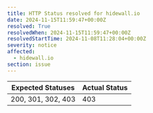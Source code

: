 ```yaml
---
title: HTTP Status resolved for hidewall.io
date: 2024-11-15T11:59:47+00:00Z
resolved: True
resolvedWhen: 2024-11-15T11:59:47+00:00Z
resolvedStartTime: 2024-11-08T11:28:04+00:00Z
severity: notice
affected:
  - hidewall.io
section: issue
---
```


| Expected Statuses | Actual Status  |
|-------------------|----------------|
| 200, 301, 302, 403 | 403 |
